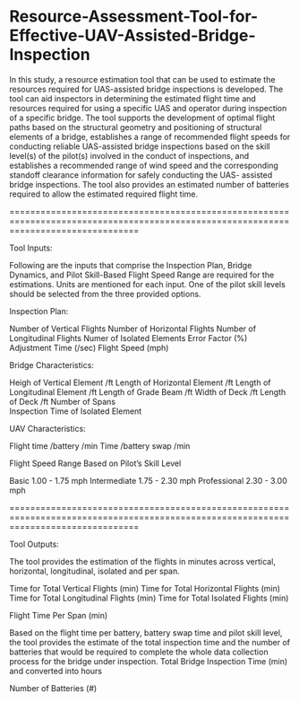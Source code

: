 # Resource-Assessment-Tool-for-Effective-UAV-Assisted-Bridge-Inspection

In this study, a resource estimation tool that can be used to estimate the resources required for UAS-assisted bridge inspections is developed. The tool can aid inspectors in determining the estimated flight time and resources required for using a specific UAS and operator during inspection of a specific bridge. The tool supports the development of optimal flight paths based on the structural geometry and positioning of structural elements of a bridge, establishes a range of recommended flight speeds for conducting reliable UAS-assisted bridge inspections based on the skill level(s) of the pilot(s) involved in the conduct of inspections, and establishes a recommended range of wind speed and the corresponding standoff clearance information for safely conducting the UAS- assisted bridge inspections. The tool also provides an estimated number of batteries required to allow the estimated required flight time.

=====================================================================================================================================

Tool Inputs:

Following are the inputs that comprise the Inspection Plan, Bridge Dynamics, and Pilot Skill-Based Flight Speed Range are required for the estimations. Units are mentioned for each input. One of the pilot skill levels should be selected from the three provided options.

Inspection Plan:

Number of Vertical Flights
Number of Horizontal Flights
Number of Longitudinal Flights
Numer of Isolated Elements
Error Factor (%)
Adjustment Time	(/sec)
Flight Speed (mph)


Bridge Characteristics:			

Heigh of Vertical Element       /ft
Length of Horizontal Element    /ft
Length of Longitudinal Element  /ft
Length of Grade Beam            /ft
Width of Deck                   /ft
Length of Deck                  /ft
Number of Spans		
Inspection Time of Isolated Element		

UAV Characteristics:		

Flight time /battery	/min
Time /battery swap		/min

Flight Speed Range Based on Pilot’s Skill Level

Basic		1.00 - 1.75		mph
Intermediate	1.75 - 2.30		mph
Professional	2.30 - 3.00		mph

=====================================================================================================================================

Tool Outputs:

The tool provides the estimation of the flights in minutes across vertical, horizontal, longitudinal, isolated and per span.

Time for Total Vertical Flights	    (min)
Time for Total Horizontal Flights   (min)
Time for Total Longitudinal Flights (min)
Time for Total Isolated Flights	    (min)

Flight Time Per Span (min)

Based on the flight time per battery, battery swap time and pilot skill level, the tool provides the estimate of the total inspection time and the number of batteries that would be required to complete the whole data collection process for the bridge under inspection.
Total Bridge Inspection Time (min) and converted into hours
		
Number of Batteries (#)		
		




